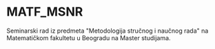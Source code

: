 # MATF_MSNR
Seminarski rad iz predmeta "Metodologija stručnog i naučnog rada" na Matematičkom fakultetu u Beogradu na Master studijama.
